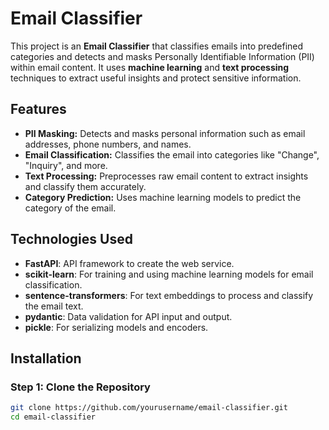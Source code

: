 # Email Classifier

This project is an **Email Classifier** that classifies emails into predefined categories and detects and masks Personally Identifiable Information (PII) within email content. It uses **machine learning** and **text processing** techniques to extract useful insights and protect sensitive information.

## Features
- **PII Masking:** Detects and masks personal information such as email addresses, phone numbers, and names.
- **Email Classification:** Classifies the email into categories like "Change", "Inquiry", and more.
- **Text Processing:** Preprocesses raw email content to extract insights and classify them accurately.
- **Category Prediction:** Uses machine learning models to predict the category of the email.

## Technologies Used
- **FastAPI**: API framework to create the web service.
- **scikit-learn**: For training and using machine learning models for email classification.
- **sentence-transformers**: For text embeddings to process and classify the email text.
- **pydantic**: Data validation for API input and output.
- **pickle**: For serializing models and encoders.

## Installation

### Step 1: Clone the Repository

```bash
git clone https://github.com/yourusername/email-classifier.git
cd email-classifier
